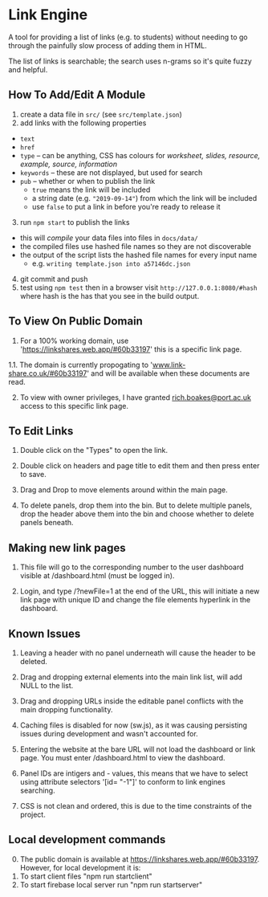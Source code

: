 # Link Engine

A tool for providing a list of links (e.g. to students) without needing to go through the painfully slow process of adding them in HTML.

The list of links is searchable; the search uses n-grams so it's quite fuzzy and helpful.

## How To Add/Edit A Module

1. create a data file in `src/`  (see `src/template.json`)
2. add links with the following properties
  * `text`
  * `href`
  * `type` – can be anything, CSS has colours for _worksheet, slides, resource, example, source, information_
  * `keywords` – these are not displayed, but used for search
  * `pub` – whether or when to publish the link
    * `true` means the link will be included
    * a string date (e.g. `"2019-09-14"`) from which the link will be included
    * use `false` to put a link in before you're ready to release it
3. run `npm start` to publish the links
  * this will _compile_ your data files into files in `docs/data/`
  * the compiled files use hashed file names so they are not discoverable
  * the output of the script lists the hashed file names for every input name
    * e.g. `writing template.json into a57146dc.json`
4. git commit and push
5. test using `npm test` then in a browser visit `http://127.0.0.1:8080/#hash` where hash is the has that you see in the build output.

## To View On Public Domain

1. For a 100% working domain, use 'https://linkshares.web.app/#60b33197' this is a specific link page.

1.1. The domain is currently propogating to 'www.link-share.co.uk/#60b33197' and will be available when these documents are read.

2. To view with owner privileges, I have granted rich.boakes@port.ac.uk access to this specific link page.

## To Edit Links

1. Double click on the "Types" to open the link.

2. Double click on headers and page title to edit them and then press enter to save.

3. Drag and Drop to move elements around within the main page.

4. To delete panels, drop them into the bin. But to delete multiple panels, drop the header above them into the bin and choose whether to delete panels beneath.

## Making new link pages

1. This file will go to the corresponding number to the user dashboard visible at /dashboard.html (must be logged in).

2. Login, and type /?newFile=1 at the end of the URL, this will initiate a new link page with unique ID and change the file elements hyperlink in the dashboard.

## Known Issues

1. Leaving a header with no panel underneath will cause the header to be deleted.

2. Drag and dropping external elements into the main link list, will add NULL to the list.

3. Drag and dropping URLs inside the editable panel conflicts with the main dropping functionality.

4. Caching files is disabled for now (sw.js), as it was causing persisting issues during development and wasn't accounted for.

5. Entering the website at the bare URL will not load the dashboard or link page. You must enter /dashboard.html to view the dashboard.

6. Panel IDs are intigers and - values, this means that we have to select using attribute selectors '[id= "-1"]' to conform to link engines searching.

7. CSS is not clean and ordered, this is due to the time constraints of the project.

## Local development commands

0. The public domain is available at https://linkshares.web.app/#60b33197. However, for local development it is: 
1. To start client files "npm run startclient"
2. To start firebase local server run "npm run startserver"